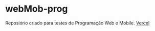 # webMob-prog
Reposiório criado para testes de Programação Web e Mobile.
[Vercel](https://webmob-test.vercel.app/)
